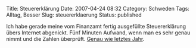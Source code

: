 Title: Steuererklärung
Date: 2007-04-24 08:32
Category: Schweden
Tags: Alltag, Besser
Slug: steuererklaerung
Status: published

Ich habe gerade meine vom Finanzamt fertig ausgefüllte Steuererklärung
übers Internet abgenickt. Fünf Minuten Aufwand, wenn man es sehr genau
nimmt und die Zahlen überprüft. [Genau wie letztes
Jahr](http://www.fiket.de/2006/04/15/die-schwedische-steuererklaerung/).

